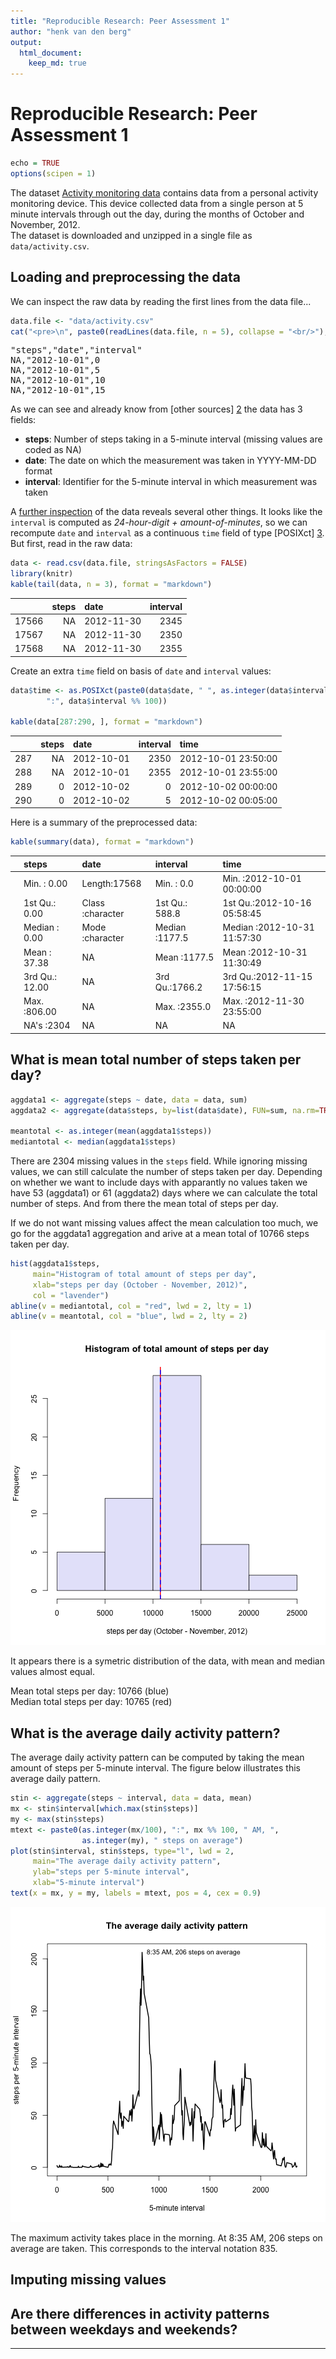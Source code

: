 ```yaml
---
title: "Reproducible Research: Peer Assessment 1"
author: "henk van den berg"
output: 
  html_document:
    keep_md: true
---
```


Reproducible Research: Peer Assessment 1
========================================


```r
echo = TRUE
options(scipen = 1)
```

<!--
Downloading a dataset from the internet and unzipping it into a local data
directory is a repeating chore. The `.LoadData()` function in 'load_data.R' does
just that. Because the 'activity.zip' is already part of the forked repository, 
we'll construct a local URL for the `urls` parameter of the function. But we
might also have used
https://d396qusza40orc.cloudfront.net/repdata%2Fdata%2Factivity.zip


```r
download.env <- new.env()
source("load_data.R", local = download.env)
download.env$.LoadData(file.path("file:/", getwd(), "activity.zip"))
```

```
## activity.zip already loaded: date of download: Fri Mar 13 14:43:13 2015
## See 'data/download_activity.zip.log' for details.
```

```r
rm(download.env)
```

Although the previous code chunck was *commented out* (for html) it is still
being processed by knitr.
-->

The dataset [Activity monitoring data][1] contains data from a personal activity 
monitoring device. This device collected data from a single person at 5 minute 
intervals through out
the day, during the months of October and November, 2012.  
The dataset is downloaded and unzipped in a single file as `data/activity.csv`.

## Loading and preprocessing the data

We can inspect the raw data by reading the first lines from the data file...

```r
data.file <- "data/activity.csv"
cat("<pre>\n", paste0(readLines(data.file, n = 5), collapse = "<br/>"), "\n</pre>", sep = "")
```

<pre>
"steps","date","interval"<br/>NA,"2012-10-01",0<br/>NA,"2012-10-01",5<br/>NA,"2012-10-01",10<br/>NA,"2012-10-01",15
</pre>

As we can see and already know from [other sources] [2] the data has 3 fields:

- **steps**: Number of steps taking in a 5-minute interval 
(missing values are coded as NA)
- **date**: The date on which the measurement was taken in YYYY-MM-DD format
- **interval**: Identifier for the 5-minute interval in which measurement was 
taken

A <a href="data/activity.csv" target="_blank">further inspection</a> of the data 
reveals several other things.
It looks like the `interval` is computed as *24-hour-digit + amount-of-minutes*,
so we can recompute `date` and `interval` as a continuous `time` field of 
type [POSIXct] [3]. But first, read in the raw data:


```r
data <- read.csv(data.file, stringsAsFactors = FALSE)
library(knitr)
kable(tail(data, n = 3), format = "markdown")
```



|      | steps|date       | interval|
|:-----|-----:|:----------|--------:|
|17566 |    NA|2012-11-30 |     2345|
|17567 |    NA|2012-11-30 |     2350|
|17568 |    NA|2012-11-30 |     2355|

Create an extra `time` field on basis of `date` and `interval` values:


```r
data$time <- as.POSIXct(paste0(data$date, " ", as.integer(data$interval/100), 
        ":", data$interval %% 100))

kable(data[287:290, ], format = "markdown")
```



|    | steps|date       | interval|time                |
|:---|-----:|:----------|--------:|:-------------------|
|287 |    NA|2012-10-01 |     2350|2012-10-01 23:50:00 |
|288 |    NA|2012-10-01 |     2355|2012-10-01 23:55:00 |
|289 |     0|2012-10-02 |        0|2012-10-02 00:00:00 |
|290 |     0|2012-10-02 |        5|2012-10-02 00:05:00 |

Here is a summary of the preprocessed data:

```r
kable(summary(data), format = "markdown")
```



|   |    steps        |    date           |   interval      |     time                     |
|:--|:----------------|:------------------|:----------------|:-----------------------------|
|   |Min.   :  0.00   |Length:17568       |Min.   :   0.0   |Min.   :2012-10-01 00:00:00   |
|   |1st Qu.:  0.00   |Class :character   |1st Qu.: 588.8   |1st Qu.:2012-10-16 05:58:45   |
|   |Median :  0.00   |Mode  :character   |Median :1177.5   |Median :2012-10-31 11:57:30   |
|   |Mean   : 37.38   |NA                 |Mean   :1177.5   |Mean   :2012-10-31 11:30:49   |
|   |3rd Qu.: 12.00   |NA                 |3rd Qu.:1766.2   |3rd Qu.:2012-11-15 17:56:15   |
|   |Max.   :806.00   |NA                 |Max.   :2355.0   |Max.   :2012-11-30 23:55:00   |
|   |NA's   :2304     |NA                 |NA               |NA                            |

## What is mean total number of steps taken per day?

```r
aggdata1 <- aggregate(steps ~ date, data = data, sum)
aggdata2 <- aggregate(data$steps, by=list(data$date), FUN=sum, na.rm=TRUE)

meantotal <- as.integer(mean(aggdata1$steps))
mediantotal <- median(aggdata1$steps)
```

There are 2304 missing values in 
the `steps` field.
While ignoring missing values, we can still calculate the number of steps
taken per day.  Depending on whether we want to include days with apparantly 
no values taken we have 53 (aggdata1) or 61 
(aggdata2) days where we
can calculate the total number of steps. And from there the mean total of steps
per day.

If we do not want missing values affect the mean calculation too much, we
go for the aggdata1 aggregation and
arive at a mean total of 10766 steps taken per day.


```r
hist(aggdata1$steps,
     main="Histogram of total amount of steps per day", 
     xlab="steps per day (October - November, 2012)",
     col = "lavender")
abline(v = mediantotal, col = "red", lwd = 2, lty = 1)
abline(v = meantotal, col = "blue", lwd = 2, lty = 2)
```

![plot of chunk histsteps](figure/histsteps-1.png) 

It appears there is a symetric distribution of the data, with mean and median 
values almost equal.

Mean total steps per day: 10766 (blue)  
Median total steps per day:  10765 (red)

## What is the average daily activity pattern?

The average daily activity pattern can be computed by taking the mean amount of
steps per 5-minute interval. The figure below illustrates this average daily
pattern.

```r
stin <- aggregate(steps ~ interval, data = data, mean)
mx <- stin$interval[which.max(stin$steps)]
my <- max(stin$steps)
mtext <- paste0(as.integer(mx/100), ":", mx %% 100, " AM, ", 
                as.integer(my), " steps on average")
plot(stin$interval, stin$steps, type="l", lwd = 2,
     main="The average daily activity pattern",
     ylab="steps per 5-minute interval",
     xlab="5-minute interval")
text(x = mx, y = my, labels = mtext, pos = 4, cex = 0.9)
```

![plot of chunk dailypattern](figure/dailypattern-1.png) 

The maximum activity takes place in the morning. At 8:35 AM, 206 steps on average are taken. This
corresponds to the interval notation 835.

## Imputing missing values



## Are there differences in activity patterns between weekdays and weekends?


***
[1]: https://d396qusza40orc.cloudfront.net/repdata%2Fdata%2Factivity.zip
[2]: https://github.com/rdpeng/RepData_PeerAssessment1/blob/master/README.md
[3]: https://stat.ethz.ch/R-manual/R-devel/library/base/html/DateTimeClasses.html

